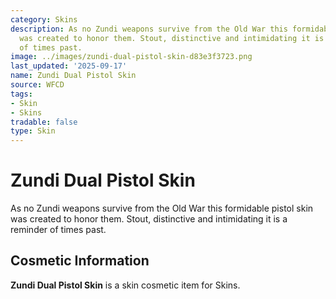 ```yaml
---
category: Skins
description: As no Zundi weapons survive from the Old War this formidable pistol skin
  was created to honor them. Stout, distinctive and intimidating it is a reminder
  of times past.
image: ../images/zundi-dual-pistol-skin-d83e3f3723.png
last_updated: '2025-09-17'
name: Zundi Dual Pistol Skin
source: WFCD
tags:
- Skin
- Skins
tradable: false
type: Skin
---
```


# Zundi Dual Pistol Skin

As no Zundi weapons survive from the Old War this formidable pistol skin was created to honor them. Stout, distinctive and intimidating it is a reminder of times past.

## Cosmetic Information

**Zundi Dual Pistol Skin** is a skin cosmetic item for Skins.

